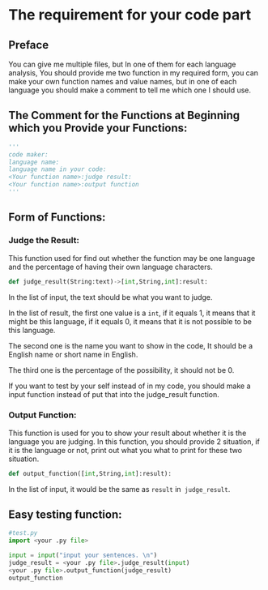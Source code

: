 # The requirement for your code part



## Preface

You can give me multiple files, but In one of them for each language analysis, You should provide me two function in my required form, you can make your own function names and value names, but in one of each language you should make a comment to tell me which one I should use.

## The Comment for the Functions at Beginning which you Provide your Functions:

```python
'''
code maker:
language name:
language name in your code:
<Your function name>:judge result:
<Your function name>:output function
'''
```

## Form of Functions:

### Judge the Result:

This function used for find out whether the function may be one language and the percentage of having their own language characters.

```python
def judge_result(String:text)->[int,String,int]:result:
```

In the list of input, the text should be what you want to judge.

In the list of result, the first one value is a `int`, if it equals 1, it means that it might be this language, if it equals 0, it means that it is not possible to be this language.

The second one is the name you want to show in the code, It should be a English name or short name in English.

The third one is the percentage   of the possibility, it should not be 0.

If you want to test by your self instead of in my code, you should make a input function instead of put that into the judge_result function.



### Output Function:

This function is used for you to show your result about whether it is the language you are judging. In this function, you should provide 2 situation, if it is the language or not, print out what you what to print for these two situation.

```python
def output_function([int,String,int]:result):
```



In the list of input, it would be the same as `result` in` judge_result`.



## Easy testing function:

```python
#test.py
import <your .py file>

input = input("input your sentences. \n")
judge_result = <your .py file>.judge_result(input)
<your .py file>.output_function(judge_result)
output_function

```




